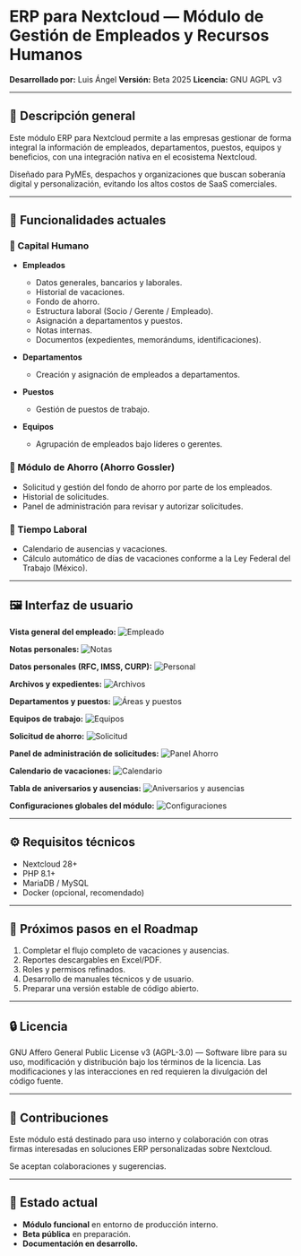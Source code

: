 # ERP para Nextcloud — Módulo de Gestión de Empleados y Recursos Humanos

**Desarrollado por:** Luis Ángel
**Versión:** Beta 2025
**Licencia:** GNU AGPL v3

---

## 📄 Descripción general

Este módulo ERP para Nextcloud permite a las empresas gestionar de forma integral la información de empleados, departamentos, puestos, equipos y beneficios, con una integración nativa en el ecosistema Nextcloud.

Diseñado para PyMEs, despachos y organizaciones que buscan soberanía digital y personalización, evitando los altos costos de SaaS comerciales.

---

## 🏢 Funcionalidades actuales

### 🔹 Capital Humano

* **Empleados**

  * Datos generales, bancarios y laborales.
  * Historial de vacaciones.
  * Fondo de ahorro.
  * Estructura laboral (Socio / Gerente / Empleado).
  * Asignación a departamentos y puestos.
  * Notas internas.
  * Documentos (expedientes, memorándums, identificaciones).

* **Departamentos**

  * Creación y asignación de empleados a departamentos.

* **Puestos**

  * Gestión de puestos de trabajo.

* **Equipos**

  * Agrupación de empleados bajo líderes o gerentes.

### 🔹 Módulo de Ahorro (Ahorro Gossler)

* Solicitud y gestión del fondo de ahorro por parte de los empleados.
* Historial de solicitudes.
* Panel de administración para revisar y autorizar solicitudes.

### 🔹 Tiempo Laboral

* Calendario de ausencias y vacaciones.
* Cálculo automático de días de vacaciones conforme a la Ley Federal del Trabajo (México).

---

## 🖼️ Interfaz de usuario

**Vista general del empleado:**
![Empleado](https://raw.githubusercontent.com/Destripador/employees/refs/heads/main/docs/screenshots/empleado_general.png)

**Notas personales:**
![Notas](https://raw.githubusercontent.com/Destripador/employees/refs/heads/main/docs/screenshots/notas.png)

**Datos personales (RFC, IMSS, CURP):**
![Personal](https://raw.githubusercontent.com/Destripador/employees/refs/heads/main/docs/screenshots/personal.png)

**Archivos y expedientes:**
![Archivos](https://raw.githubusercontent.com/Destripador/employees/refs/heads/main/docs/screenshots/archivos.png)

**Departamentos y puestos:**
![Áreas y puestos](https://raw.githubusercontent.com/Destripador/employees/refs/heads/main/docs/screenshots/areas_puestos.png)

**Equipos de trabajo:**
![Equipos](https://raw.githubusercontent.com/Destripador/employees/refs/heads/main/docs/screenshots/equipos.png)

**Solicitud de ahorro:**
![Solicitud](https://raw.githubusercontent.com/Destripador/employees/refs/heads/main/docs/screenshots/solicitud_ahorro.png)

**Panel de administración de solicitudes:**
![Panel Ahorro](https://raw.githubusercontent.com/Destripador/employees/refs/heads/main/docs/screenshots/panel_ahorro.png)

**Calendario de vacaciones:**
![Calendario](https://raw.githubusercontent.com/Destripador/employees/refs/heads/main/docs/screenshots/calendario.png)

**Tabla de aniversarios y ausencias:**
![Aniversarios y ausencias](https://raw.githubusercontent.com/Destripador/employees/refs/heads/main/docs/screenshots/aniversarios_ausencias.png)

**Configuraciones globales del módulo:**
![Configuraciones](https://raw.githubusercontent.com/Destripador/employees/refs/heads/main/docs/screenshots/configuraciones.png)

---

## ⚙️ Requisitos técnicos

* Nextcloud 28+
* PHP 8.1+
* MariaDB / MySQL
* Docker (opcional, recomendado)

---

## 🔄 Próximos pasos en el Roadmap

1. Completar el flujo completo de vacaciones y ausencias.
2. Reportes descargables en Excel/PDF.
3. Roles y permisos refinados.
4. Desarrollo de manuales técnicos y de usuario.
5. Preparar una versión estable de código abierto.

---

## 🔒 Licencia

GNU Affero General Public License v3 (AGPL-3.0) — Software libre para su uso, modificación y distribución bajo los términos de la licencia. Las modificaciones y las interacciones en red requieren la divulgación del código fuente.

---

## 🤝 Contribuciones

Este módulo está destinado para uso interno y colaboración con otras firmas interesadas en soluciones ERP personalizadas sobre Nextcloud.

Se aceptan colaboraciones y sugerencias.

---

## 🚀 Estado actual

* **Módulo funcional** en entorno de producción interno.
* **Beta pública** en preparación.
* **Documentación en desarrollo.**
